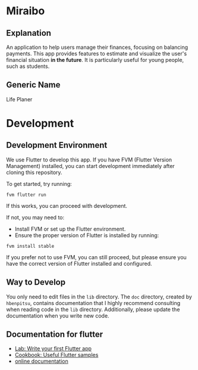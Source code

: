 # Miraibo

## Explanation

An application to help users manage their finances, focusing on balancing payments. This app provides features to estimate and visualize the user's financial situation **in the future**. It is particularly useful for young people, such as students.

## Generic Name

Life Planer

# Development

## Development Environment

We use Flutter to develop this app. If you have FVM (Flutter Version Management) installed, you can start development immediately after cloning this repository.

To get started, try running:

```console
fvm flutter run
```

If this works, you can proceed with development.

If not, you may need to:

- Install FVM or set up the Flutter environment.
- Ensure the proper version of Flutter is installed by running:

```console
fvm install stable
```

If you prefer not to use FVM, you can still proceed, but please ensure you have the correct version of Flutter installed and configured.

## Way to Develop

You only need to edit files in the `lib` directory. The `doc` directory, created by `hbenpitsu`, contains documentation that I highly recommend consulting when reading code in the `lib` directory. Additionally, please update the documentation when you write new code.

## Documentation for flutter

- [Lab: Write your first Flutter app](https://docs.flutter.dev/get-started/codelab)
- [Cookbook: Useful Flutter samples](https://docs.flutter.dev/cookbook)
- [online documentation](https://docs.flutter.dev/)
